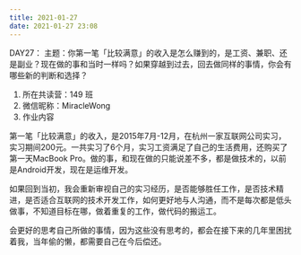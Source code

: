 ```yaml
---
title: 2021-01-27
date: 2021-01-27 23:08
---
```


DAY27：
主题：你第一笔「比较满意」的收入是怎么赚到的，是工资、兼职、还是副业？现在做的事和当时一样吗？如果穿越到过去，回去做同样的事情，你会有哪些新的判断和选择？

1. 所在共读营：149 班
2. 微信昵称：MiracleWong
3. 作业内容


第一笔「比较满意」的收入，是2015年7月-12月，在杭州一家互联网公司实习，实习期间200元。一共实习了6个月，实习工资满足了自己的生活费用，还购买了第一天MacBook Pro。做的事，和现在做的只能说差不多，都是做技术的，以前是Android开发，现在是运维开发。

如果回到当初，我会重新审视自己的实习经历，是否能够胜任工作，是否技术精进，是否适合互联网的技术开发工作，如何更好地与人沟通，而不是每次都是低头做事，不知道目标在哪，做着重复的工作，做代码的搬运工。

会更好的思考自己所做的事情，因为这些没有思考的，都会在接下来的几年里困扰着我，当年偷的懒，都需要自己在今后偿还。